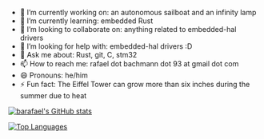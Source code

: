 - 🔭 I’m currently working on: an autonomous sailboat and an infinity lamp
- 🌱 I’m currently learning: embedded Rust
- 👯 I’m looking to collaborate on: anything related to embedded-hal drivers
- 🤔 I’m looking for help with: embedded-hal drivers :D
- 💬 Ask me about: Rust, git, C, stm32
- 📫 How to reach me: rafael dot bachmann dot 93 at gmail dot com
- 😄 Pronouns: he/him
- ⚡ Fun fact: The Eiffel Tower can grow more than six inches during the summer due to heat

[![barafael's GitHub stats](https://github-readme-stats.vercel.app/api?username=barafael&show_icons=true&theme=onedark)](https://github.com/barafael/github-readme-stats)

[![Top Languages](https://github-readme-stats.vercel.app/api/top-langs/?username=barafael)](https://github.com/barafael/github-readme-stats)
